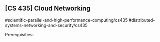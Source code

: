## [CS 435] Cloud Networking

#scientific-parallel-and-high-performance-computing/cs435
#distributed-systems-networking-and-security/cs435

Prerequisities:
